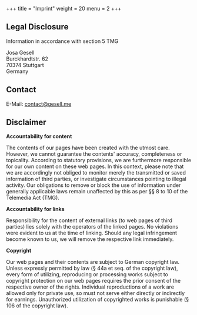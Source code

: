 +++
title = "Imprint"
weight = 20
menu = 2
+++

## Legal Disclosure

Information in accordance with section 5 TMG

Josa Gesell  
Burckhardtstr. 62  
70374 Stuttgart  
Germany

## Contact

E-Mail: contact@gesell.me  

## Disclaimer

**Accountability for content**

The contents of our pages have been created with the utmost care. However, we
cannot guarantee the contents' accuracy, completeness or topicality. According
to statutory provisions, we are furthermore responsible for our own content on
these web pages. In this context, please note that we are accordingly not
obliged to monitor merely the transmitted or saved information of third parties,
or investigate circumstances pointing to illegal activity. Our obligations to
remove or block the use of information under generally applicable laws remain
unaffected by this as per §§ 8 to 10 of the Telemedia Act (TMG).

**Accountability for links**

Responsibility for the content of external links (to web pages of third parties)
lies solely with the operators of the linked pages. No violations were evident
to us at the time of linking. Should any legal infringement become known to us,
we will remove the respective link immediately.

**Copyright**

Our web pages and their contents are subject to German copyright law. Unless
expressly permitted by law (§ 44a et seq. of the copyright law), every form of
utilizing, reproducing or processing works subject to copyright protection on
our web pages requires the prior consent of the respective owner of the rights.
Individual reproductions of a work are allowed only for private use, so must not
serve either directly or indirectly for earnings. Unauthorized utilization of
copyrighted works is punishable (§ 106 of the copyright law).